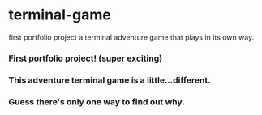 # terminal-game
first portfolio project
a terminal adventure game that plays in its own way.

### First portfolio project! (super exciting)
### This adventure terminal game is a little...different.
### Guess there's only one way to find out why.